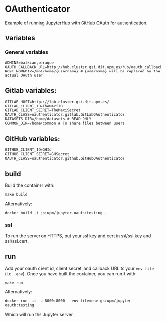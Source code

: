 # OAuthenticator

Example of running [JupyterHub](https://github.com/jupyter/jupyterhub)
with [GitHub OAuth](https://developer.github.com/v3/oauth/) for authentication.

## Variables


### General variables

```
ADMINS=balkian,oaraque
OAUTH_CALLBACK_URL=http://hub.cluster.gsi.dit.upm.es/hub/oauth_callback
HOST_HOMEDIR=/mnt/home/{username} # {username} will be replaced by the actual OAuth user
```

## Gitlab variables:

```
GITLAB_HOST=https://lab.cluster.gsi.dit.upm.es/
GITLAB_CLIENT_ID=TheMaxiID
GITLAB_CLIENT_SECRET=TheMaxiSecret
OAUTH_CLASS=oauthenticator.gitlab.GitLabOAuthenticator 
DATASETS_DIR=/home/datasets # READ ONLY
COMMON_DIR=/home/common # To share files between users
```

## GitHub variables:

```
GITHUB_CLIENT_ID=GHId
GITHUB_CLIENT_SECRET=GHSecret
OAUTH_CLASS=oauthenticator.github.GitHubOAuthenticator 
```

## build

Build the container with:

    make build
    
Alternatively:

    docker build -t gsiupm/jupyter-oauth:testing .

### ssl

To run the server on HTTPS, put your ssl key and cert in ssl/ssl.key and
ssl/ssl.cert.

## run

Add your oauth client id, client secret, and callback URL to your `env file` (i.e. `.env`).
Once you have built the container, you can run it with:

    make run
    
Alternatively:

    docker run -it -p 8000:8000 --env-file=env gsiupm/jupyter-oauth:testing

Which will run the Jupyter server.

